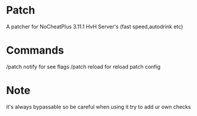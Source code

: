 # Patch
A patcher for NoCheatPlus 3.11.1 HvH Server's (fast speed,autodrink etc)
# Commands
/patch notify for see flags
/patch reload for reload patch config
# Note
it's always bypassable so be careful when using it try to add ur own checks 
